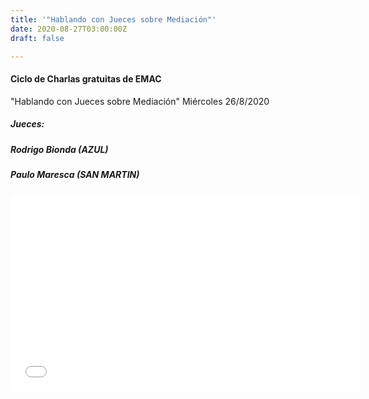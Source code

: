 ```yaml
---
title: '"Hablando con Jueces sobre Mediación"'
date: 2020-08-27T03:00:00Z
draft: false

---
```

#### Ciclo de Charlas gratuitas de EMAC

"Hablando con Jueces sobre Mediación" Miércoles 26/8/2020

##### Jueces:

##### Rodrigo Bionda (AZUL)

##### Paulo Maresca (SAN MARTIN)

<iframe width="560" height="315" src="[https://www.youtube.com/embed/rEikCEVV4vA](https://www.youtube.com/embed/rEikCEVV4vA "https://www.youtube.com/embed/rEikCEVV4vA")" frameborder="0" allow="accelerometer; autoplay; encrypted-media; gyroscope; picture-in-picture" allowfullscreen></iframe>